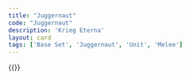 ```yaml
---
title: "Juggernaut"
code: "Juggernaut"
description: 'Krieg Eterna'
layout: card
tags: ['Base Set', 'Juggernaut', 'Unit', 'Melee']
---
```

{{<card-detail-page code="Juggernaut" artwork="Leonidas at Thermopylae by Jacques-Louis David (1814)" attr="Plutarch" book="De garrulitate"/>}}